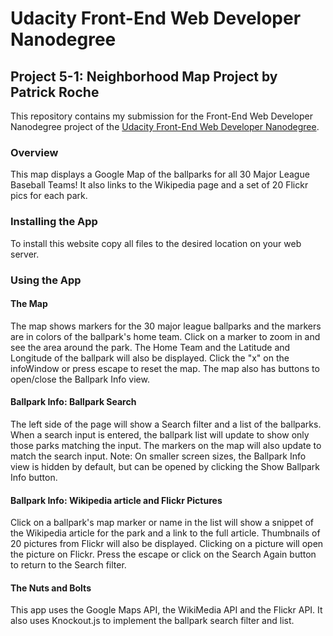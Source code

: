 # Udacity Front-End Web Developer Nanodegree
## Project 5-1: Neighborhood Map Project by Patrick Roche

This repository contains my submission for the Front-End Web Developer Nanodegree project of the [Udacity Front-End Web Developer Nanodegree](https://www.udacity.com/course/front-end-web-developer-nanodegree--nd001).

### Overview
This map displays a Google Map of the ballparks for all 30 Major League Baseball Teams!  It also links to the Wikipedia page and a set of 20 Flickr pics for each park.

### Installing the App
To install this website copy all files to the desired location on your web server.

### Using the App

#### The Map
The map shows markers for the 30 major league ballparks and the markers are in colors of the ballpark's home team.  Click on a marker to zoom in and see the area around the park.  The Home Team and the Latitude and Longitude of the ballpark will also be displayed.  Click the "x" on the infoWindow or press escape to reset the map.  The map also has buttons to open/close the Ballpark Info view.

#### Ballpark Info: Ballpark Search
The left side of the page will show a Search filter and a list of the ballparks.  When a search input is entered, the ballpark list will update to show only those parks matching the input.  The markers on the map will also update to match the search input.  Note: On smaller screen sizes, the Ballpark Info view is hidden by default, but can be opened by clicking the Show Ballpark Info button.

#### Ballpark Info: Wikipedia article and Flickr Pictures
Click on a ballpark's map marker or name in the list will show a snippet of the Wikipedia article for the park and a link to the full article.  Thumbnails of 20 pictures from Flickr will also be displayed.  Clicking on a picture will open the picture on Flickr.  Press the escape or click on the Search Again button to return to the Search filter.

#### The Nuts and Bolts
This app uses the Google Maps API, the WikiMedia API and the Flickr API.  It also uses Knockout.js to implement the ballpark search filter and list.